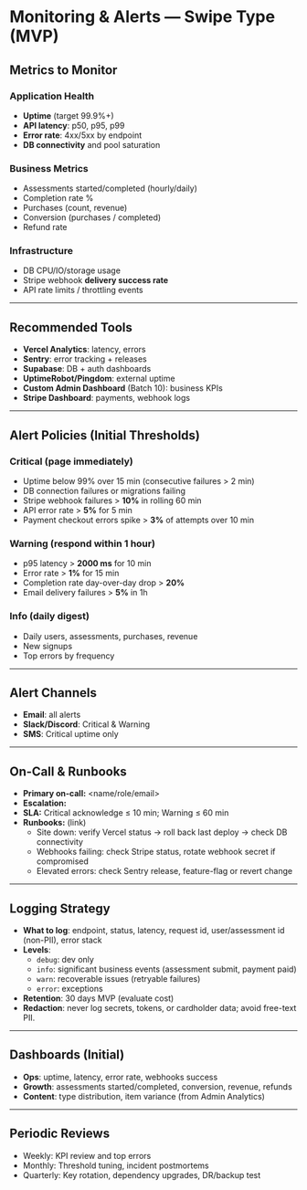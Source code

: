 # Monitoring & Alerts — Swipe Type (MVP)

## Metrics to Monitor

### Application Health
- **Uptime** (target 99.9%+)
- **API latency**: p50, p95, p99
- **Error rate**: 4xx/5xx by endpoint
- **DB connectivity** and pool saturation

### Business Metrics
- Assessments started/completed (hourly/daily)
- Completion rate %
- Purchases (count, revenue)
- Conversion (purchases / completed)
- Refund rate

### Infrastructure
- DB CPU/IO/storage usage
- Stripe webhook **delivery success rate**
- API rate limits / throttling events

---

## Recommended Tools
- **Vercel Analytics**: latency, errors
- **Sentry**: error tracking + releases
- **Supabase**: DB + auth dashboards
- **UptimeRobot/Pingdom**: external uptime
- **Custom Admin Dashboard** (Batch 10): business KPIs
- **Stripe Dashboard**: payments, webhook logs

---

## Alert Policies (Initial Thresholds)

### Critical (page immediately)
- Uptime below 99% over 15 min (consecutive failures > 2 min)
- DB connection failures or migrations failing
- Stripe webhook failures > **10%** in rolling 60 min
- API error rate > **5%** for 5 min
- Payment checkout errors spike > **3%** of attempts over 10 min

### Warning (respond within 1 hour)
- p95 latency > **2000 ms** for 10 min
- Error rate > **1%** for 15 min
- Completion rate day-over-day drop > **20%**
- Email delivery failures > **5%** in 1h

### Info (daily digest)
- Daily users, assessments, purchases, revenue
- New signups
- Top errors by frequency

---

## Alert Channels
- **Email**: all alerts
- **Slack/Discord**: Critical & Warning
- **SMS**: Critical uptime only

---

## On-Call & Runbooks
- **Primary on-call:** <name/role/email>
- **Escalation:** <backup contact>
- **SLA:** Critical acknowledge ≤ 10 min; Warning ≤ 60 min
- **Runbooks:** (link)
  - Site down: verify Vercel status → roll back last deploy → check DB connectivity
  - Webhooks failing: check Stripe status, rotate webhook secret if compromised
  - Elevated errors: check Sentry release, feature-flag or revert change

---

## Logging Strategy
- **What to log**: endpoint, status, latency, request id, user/assessment id (non-PII), error stack
- **Levels**:
  - `debug`: dev only
  - `info`: significant business events (assessment submit, payment paid)
  - `warn`: recoverable issues (retryable failures)
  - `error`: exceptions
- **Retention**: 30 days MVP (evaluate cost)
- **Redaction**: never log secrets, tokens, or cardholder data; avoid free-text PII.

---

## Dashboards (Initial)
- **Ops**: uptime, latency, error rate, webhooks success
- **Growth**: assessments started/completed, conversion, revenue, refunds
- **Content**: type distribution, item variance (from Admin Analytics)

---

## Periodic Reviews
- Weekly: KPI review and top errors
- Monthly: Threshold tuning, incident postmortems
- Quarterly: Key rotation, dependency upgrades, DR/backup test


